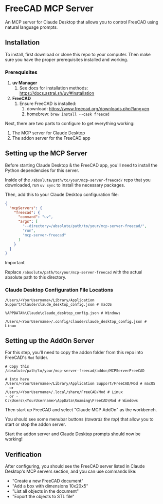 # FreeCAD MCP Server

An MCP server for Claude Desktop that allows you to control FreeCAD using natural language prompts.

## Installation

To install, first download or clone this repo to your computer. Then make sure you have the proper prerequisites installed and working. 

### Prerequisites 

1. **uv Manager** 
   1. See docs for installation methods: https://docs.astral.sh/uv/#installation 
2. **FreeCAD** 
   1. Ensure FreeCAD is installed: 
      1. download: https://www.freecad.org/downloads.php?lang=en 
      2. homebrew: `brew install --cask freecad` 

Next, there are two parts to configure to get everything working: 

1. The MCP server for Claude Desktop 
2. The addon server for the FreeCAD app 

## Setting up the MCP Server 

Before starting Claude Desktop & the FreeCAD app, you'll need to install the Python dependencies for this server. 

Inside of the `/absolute/path/to/your/mcp-server-freecad/` repo that you downloaded, run `uv sync` to install the necessary packages. 

Then, add this to your Claude Desktop configuration file: 

```json
{
  "mcpServers": {
    "freecad": {
      "command": "uv",
      "args": [
        "--directory=/absolute/path/to/your/mcp-server-freecad/",
        "run",
        "mcp-server-freecad"
      ]
    }
  }
}
```

> [!IMPORTANT]
> Replace `/absolute/path/to/your/mcp-server-freecad` with the actual absolute path to this directory. 

### Claude Desktop Configuration File Locations 

```shell
/Users/<YourUsername>/Library/Application Support/Claude/claude_desktop_config.json # macOS 

%APPDATA%\Claude\claude_desktop_config.json # Windows

/Users/<YourUsername>/.config/claude/claude_desktop_config.json # Linux 
```

## Setting up the AddOn Server 

For this step, you'll need to copy the addon folder from this repo into FreeCAD's `Mod` folder. 

````shell
# Copy this 
/absolute/path/to/your/mcp-server-freecad/addon/MCPServerFreeCAD 

# Into here 
/Users/<YourUsername>/Library/Application Support/FreeCAD/Mod # macOS 
- or - 
/Users/<YourUsername>/.local/share/FreeCAD/Mod # Linux 
- or - 
C:\Users\<YourUsername>\AppData\Roaming\FreeCAD\Mod # Windows 
````

Then start up FreeCAD and select "Claude MCP AddOn" as the workbench. 

You should see some menubar buttons (*towards the top*) that allow you to start or stop the addon server. 

Start the addon server and Claude Desktop prompts should now be working! 

## Verification 

After configuring, you should see the FreeCAD server listed in Claude Desktop's MCP servers section, and you can use commands like:

- "Create a new FreeCAD document"
- "Add a box with dimensions 10x20x5"
- "List all objects in the document"
- "Export the objects to STL file"


